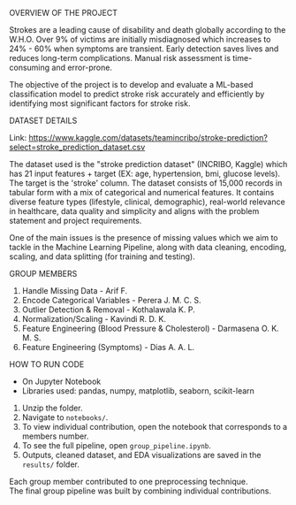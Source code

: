 OVERVIEW OF THE PROJECT

Strokes are a leading cause of disability and death globally according to the W.H.O. Over 9% of victims are initially misdiagnosed which increases to 24% - 60% when symptoms are transient. Early detection saves lives and reduces long-term complications. Manual risk assessment is time-consuming and error-prone.

The objective of the project is to develop and evaluate a ML-based classification model to predict stroke risk accurately and efficiently by identifying most significant factors for stroke risk.


DATASET DETAILS

Link: https://www.kaggle.com/datasets/teamincribo/stroke-prediction?select=stroke_prediction_dataset.csv

The dataset used is the "stroke prediction dataset" (INCRIBO, Kaggle) which has 21 input features + target (EX: age, hypertension, bmi, glucose levels). The target is the 'stroke' column. The dataset consists of 15,000 records in tabular form with a mix of categorical and numerical features. It contains diverse feature types (lifestyle, clinical, demographic), real-world relevance in healthcare, data quality and simplicity and aligns with the problem statement and project requirements.

One of the main issues is the presence of missing values which we aim to tackle in the Machine Learning Pipeline, along with data cleaning, encoding, scaling, and data splitting (for training and testing).


GROUP MEMBERS
1. Handle Missing Data  -  Arif F.  
2. Encode Categorical Variables  -  Perera J. M. C. S.  
3. Outlier Detection & Removal  -  Kothalawala K. P.
4. Normalization/Scaling  -  Kavindi R. D. K. 
5. Feature Engineering (Blood Pressure & Cholesterol)  -  Darmasena O. K. M. S. 
6. Feature Engineering (Symptoms)  -  Dias A. A. L. 


HOW TO RUN CODE
- On Jupyter Notebook  
- Libraries used: pandas, numpy, matplotlib, seaborn, scikit-learn 

1. Unzip the folder.
2. Navigate to `notebooks/`.
3. To view individual contribution, open the notebook that corresponds to a members number.
4. To see the full pipeline, open `group_pipeline.ipynb`.
5. Outputs, cleaned dataset, and EDA visualizations are saved in the `results/` folder.  

Each group member contributed to one preprocessing technique.  
The final group pipeline was built by combining individual contributions.  


